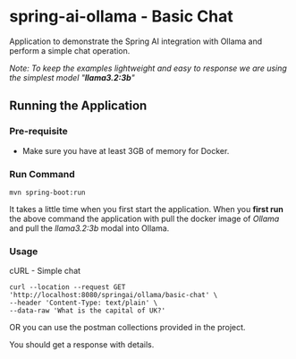 # spring-ai-ollama - Basic Chat

Application to demonstrate the Spring AI integration with Ollama and perform a simple chat operation.

_Note: To keep the examples lightweight and easy to response we are using the simplest model "**llama3.2:3b**"_

## Running the Application 
### Pre-requisite
- Make sure you have at least 3GB of memory for Docker.

### Run Command
```
mvn spring-boot:run
```
It takes a little time when you first start the application. 
When you **first run** the above command the application with pull the docker image of _Ollama_ and pull the _llama3.2:3b_ modal into Ollama. 

### Usage
cURL - Simple chat
```
curl --location --request GET 'http://localhost:8080/springai/ollama/basic-chat' \
--header 'Content-Type: text/plain' \
--data-raw 'What is the capital of UK?'
```
OR you can use the postman collections provided in the project.

You should get a response with details.

